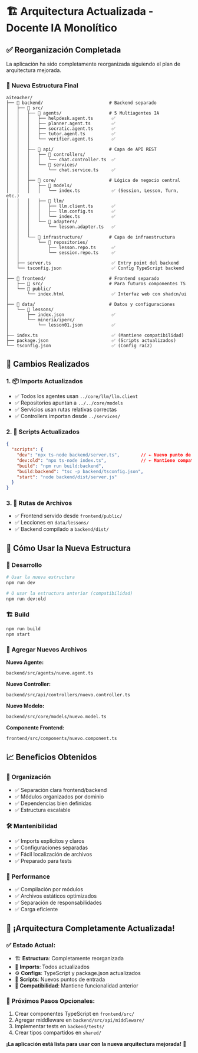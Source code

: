 # 🏗️ Arquitectura Actualizada - Docente IA Monolítico

## ✅ **Reorganización Completada**

La aplicación ha sido completamente reorganizada siguiendo el plan de arquitectura mejorada.

### **📁 Nueva Estructura Final**

```
aiteacher/
├── 📂 backend/                         # Backend separado
│   ├── 📂 src/
│   │   ├── 📂 agents/                  # 5 Multiagentes IA
│   │   │   ├── helpdesk.agent.ts       ✅
│   │   │   ├── planner.agent.ts        ✅
│   │   │   ├── socratic.agent.ts       ✅
│   │   │   ├── tutor.agent.ts          ✅
│   │   │   └── verifier.agent.ts       ✅
│   │   │
│   │   ├── 📂 api/                     # Capa de API REST
│   │   │   ├── 📂 controllers/
│   │   │   │   └── chat.controller.ts  ✅
│   │   │   └── 📂 services/
│   │   │       └── chat.service.ts     ✅
│   │   │
│   │   ├── 📂 core/                    # Lógica de negocio central
│   │   │   ├── 📂 models/
│   │   │   │   └── index.ts            ✅ (Session, Lesson, Turn, etc.)
│   │   │   ├── 📂 llm/
│   │   │   │   ├── llm.client.ts       ✅
│   │   │   │   ├── llm.config.ts       ✅
│   │   │   │   └── index.ts            ✅
│   │   │   └── 📂 adapters/
│   │   │       └── lesson.adapter.ts   ✅
│   │   │
│   │   └── 📂 infrastructure/          # Capa de infraestructura
│   │       └── 📂 repositories/
│   │           ├── lesson.repo.ts      ✅
│   │           └── session.repo.ts     ✅
│   │
│   ├── server.ts                       ✅ Entry point del backend
│   └── tsconfig.json                   ✅ Config TypeScript backend
│
├── 📂 frontend/                        # Frontend separado
│   ├── 📂 src/                         # Para futuros componentes TS
│   └── 📂 public/
│       └── index.html                  ✅ Interfaz web con shadcn/ui
│
├── 📂 data/                            # Datos y configuraciones
│   └── 📂 lessons/
│       ├── index.json                  ✅
│       └── mineria/iperc/
│           └── lesson01.json           ✅
│
├── index.ts                            ✅ (Mantiene compatibilidad)
├── package.json                        ✅ (Scripts actualizados)
└── tsconfig.json                       ✅ (Config raíz)
```

## 🔄 **Cambios Realizados**

### **1. 📦 Imports Actualizados**
- ✅ Todos los agentes usan `../core/llm/llm.client`
- ✅ Repositorios apuntan a `../../core/models`
- ✅ Servicios usan rutas relativas correctas
- ✅ Controllers importan desde `../services/`

### **2. 🚀 Scripts Actualizados**
```json
{
  "scripts": {
    "dev": "npx ts-node backend/server.ts",        // ← Nuevo punto de entrada
    "dev:old": "npx ts-node index.ts",             // ← Mantiene compatibilidad
    "build": "npm run build:backend",
    "build:backend": "tsc -p backend/tsconfig.json",
    "start": "node backend/dist/server.js"
  }
}
```

### **3. 📂 Rutas de Archivos**
- ✅ Frontend servido desde `frontend/public/`
- ✅ Lecciones en `data/lessons/`
- ✅ Backend compilado a `backend/dist/`

## 🎯 **Cómo Usar la Nueva Estructura**

### **🚀 Desarrollo**
```bash
# Usar la nueva estructura
npm run dev

# O usar la estructura anterior (compatibilidad)
npm run dev:old
```

### **🏗️ Build**
```bash
npm run build
npm start
```

### **📁 Agregar Nuevos Archivos**

**Nuevo Agente:**
```
backend/src/agents/nuevo.agent.ts
```

**Nuevo Controller:**
```
backend/src/api/controllers/nuevo.controller.ts
```

**Nuevo Modelo:**
```
backend/src/core/models/nuevo.model.ts
```

**Componente Frontend:**
```
frontend/src/components/nuevo.component.ts
```

## 📈 **Beneficios Obtenidos**

### **🎯 Organización**
- ✅ Separación clara frontend/backend
- ✅ Módulos organizados por dominio
- ✅ Dependencias bien definidas
- ✅ Estructura escalable

### **🛠️ Mantenibilidad**
- ✅ Imports explícitos y claros
- ✅ Configuraciones separadas
- ✅ Fácil localización de archivos
- ✅ Preparado para tests

### **🚀 Performance**
- ✅ Compilación por módulos
- ✅ Archivos estáticos optimizados
- ✅ Separación de responsabilidades
- ✅ Carga eficiente

## 🎊 **¡Arquitectura Completamente Actualizada!**

### **✅ Estado Actual:**
- 🏗️ **Estructura**: Completamente reorganizada
- 🔗 **Imports**: Todos actualizados
- ⚙️ **Configs**: TypeScript y package.json actualizados
- 🚀 **Scripts**: Nuevos puntos de entrada
- 📂 **Compatibilidad**: Mantiene funcionalidad anterior

### **🎯 Próximos Pasos Opcionales:**
1. Crear componentes TypeScript en `frontend/src/`
2. Agregar middleware en `backend/src/api/middleware/`
3. Implementar tests en `backend/tests/`
4. Crear tipos compartidos en `shared/`

**¡La aplicación está lista para usar con la nueva arquitectura mejorada!** 🎉
